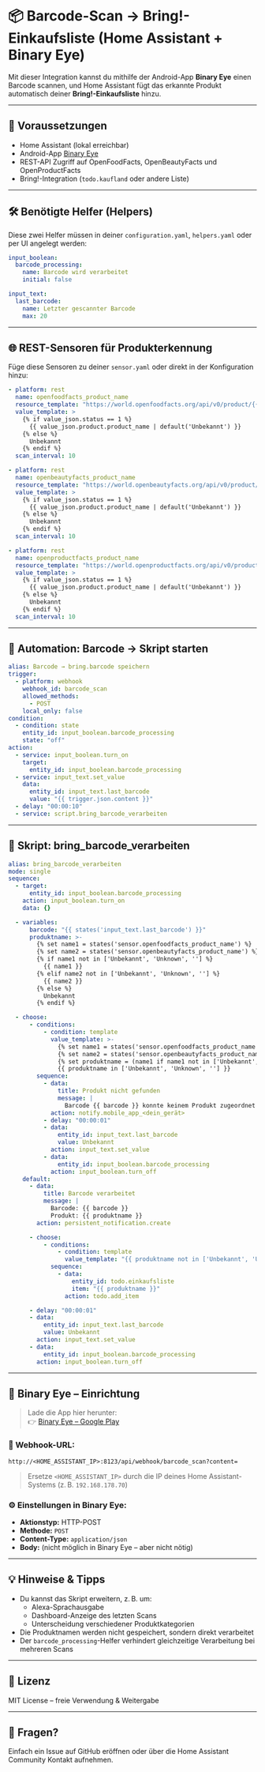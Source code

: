 # 📦 Barcode-Scan → Bring!-Einkaufsliste (Home Assistant + Binary Eye)

Mit dieser Integration kannst du mithilfe der Android-App **Binary Eye** einen Barcode scannen, und Home Assistant fügt das erkannte Produkt automatisch deiner **Bring!-Einkaufsliste** hinzu.

---

## 🧰 Voraussetzungen

- Home Assistant (lokal erreichbar)
- Android-App [Binary Eye](https://play.google.com/store/apps/details?id=de.markusfisch.android.binaryeye)
- REST-API Zugriff auf OpenFoodFacts, OpenBeautyFacts und OpenProductFacts
- Bring!-Integration (`todo.kaufland` oder andere Liste)

---

## 🛠️ Benötigte Helfer (Helpers)

Diese zwei Helfer müssen in deiner `configuration.yaml`, `helpers.yaml` oder per UI angelegt werden:

```yaml
input_boolean:
  barcode_processing:
    name: Barcode wird verarbeitet
    initial: false

input_text:
  last_barcode:
    name: Letzter gescannter Barcode
    max: 20
```

---

## 🌐 REST-Sensoren für Produkterkennung

Füge diese Sensoren zu deiner `sensor.yaml` oder direkt in der Konfiguration hinzu:

```yaml
- platform: rest
  name: openfoodfacts_product_name
  resource_template: "https://world.openfoodfacts.org/api/v0/product/{{ states('input_text.last_barcode') }}.json"
  value_template: >
    {% if value_json.status == 1 %}
      {{ value_json.product.product_name | default('Unbekannt') }}
    {% else %}
      Unbekannt
    {% endif %}
  scan_interval: 10

- platform: rest
  name: openbeautyfacts_product_name
  resource_template: "https://world.openbeautyfacts.org/api/v0/product/{{ states('input_text.last_barcode') }}.json"
  value_template: >
    {% if value_json.status == 1 %}
      {{ value_json.product.product_name | default('Unbekannt') }}
    {% else %}
      Unbekannt
    {% endif %}
  scan_interval: 10

- platform: rest
  name: openproductfacts_product_name
  resource_template: "https://world.openproductfacts.org/api/v0/product/{{ states('input_text.last_barcode') }}.json"
  value_template: >
    {% if value_json.status == 1 %}
      {{ value_json.product.product_name | default('Unbekannt') }}
    {% else %}
      Unbekannt
    {% endif %}
  scan_interval: 10
```

---

## 🤖 Automation: Barcode → Skript starten

```yaml
alias: Barcode → bring.barcode speichern
trigger:
  - platform: webhook
    webhook_id: barcode_scan
    allowed_methods:
      - POST
    local_only: false
condition:
  - condition: state
    entity_id: input_boolean.barcode_processing
    state: "off"
action:
  - service: input_boolean.turn_on
    target:
      entity_id: input_boolean.barcode_processing
  - service: input_text.set_value
    data:
      entity_id: input_text.last_barcode
      value: "{{ trigger.json.content }}"
  - delay: "00:00:10"
  - service: script.bring_barcode_verarbeiten
```

---

## 📜 Skript: bring_barcode_verarbeiten

```yaml
alias: bring_barcode_verarbeiten
mode: single
sequence:
  - target:
      entity_id: input_boolean.barcode_processing
    action: input_boolean.turn_on
    data: {}

  - variables:
      barcode: "{{ states('input_text.last_barcode') }}"
      produktname: >-
        {% set name1 = states('sensor.openfoodfacts_product_name') %}
        {% set name2 = states('sensor.openbeautyfacts_product_name') %}
        {% if name1 not in ['Unbekannt', 'Unknown', ''] %}
          {{ name1 }}
        {% elif name2 not in ['Unbekannt', 'Unknown', ''] %}
          {{ name2 }}
        {% else %}
          Unbekannt
        {% endif %}

  - choose:
      - conditions:
          - condition: template
            value_template: >-
              {% set name1 = states('sensor.openfoodfacts_product_name') %}
              {% set name2 = states('sensor.openbeautyfacts_product_name') %}
              {% set produktname = (name1 if name1 not in ['Unbekannt', 'Unknown', ''] else (name2 if name2 not in ['Unbekannt', 'Unknown', ''] else 'Unbekannt')) %}
              {{ produktname in ['Unbekannt', 'Unknown', ''] }}
        sequence:
          - data:
              title: Produkt nicht gefunden
              message: |
                Barcode {{ barcode }} konnte keinem Produkt zugeordnet werden.
            action: notify.mobile_app_<dein_gerät>
          - delay: "00:00:01"
          - data:
              entity_id: input_text.last_barcode
              value: Unbekannt
            action: input_text.set_value
          - data:
              entity_id: input_boolean.barcode_processing
            action: input_boolean.turn_off
    default:
      - data:
          title: Barcode verarbeitet
          message: |
            Barcode: {{ barcode }}
            Produkt: {{ produktname }}
        action: persistent_notification.create

      - choose:
          - conditions:
              - condition: template
                value_template: "{{ produktname not in ['Unbekannt', 'Unknown', ''] }}"
            sequence:
              - data:
                  entity_id: todo.einkaufsliste
                  item: "{{ produktname }}"
                action: todo.add_item

      - delay: "00:00:01"
      - data:
          entity_id: input_text.last_barcode
          value: Unbekannt
        action: input_text.set_value
      - data:
          entity_id: input_boolean.barcode_processing
        action: input_boolean.turn_off
```

---

## 📱 Binary Eye – Einrichtung

> Lade die App hier herunter:  
> 👉 [Binary Eye – Google Play](https://play.google.com/store/apps/details?id=de.markusfisch.android.binaryeye)

### 🔗 Webhook-URL:

```
http://<HOME_ASSISTANT_IP>:8123/api/webhook/barcode_scan?content=
```

> Ersetze `<HOME_ASSISTANT_IP>` durch die IP deines Home Assistant-Systems (z. B. `192.168.178.70`)

### ⚙️ Einstellungen in Binary Eye:

- **Aktionstyp:** HTTP-POST  
- **Methode:** `POST`  
- **Content-Type:** `application/json`  
- **Body:** (nicht möglich in Binary Eye – aber nicht nötig)

---

## 💡 Hinweise & Tipps

- Du kannst das Skript erweitern, z. B. um:
  - Alexa-Sprachausgabe
  - Dashboard-Anzeige des letzten Scans
  - Unterscheidung verschiedener Produktkategorien
- Die Produktnamen werden nicht gespeichert, sondern direkt verarbeitet
- Der `barcode_processing`-Helfer verhindert gleichzeitige Verarbeitung bei mehreren Scans

---

## 🧾 Lizenz

MIT License – freie Verwendung & Weitergabe

---

## 💬 Fragen?

Einfach ein Issue auf GitHub eröffnen oder über die Home Assistant Community Kontakt aufnehmen.
